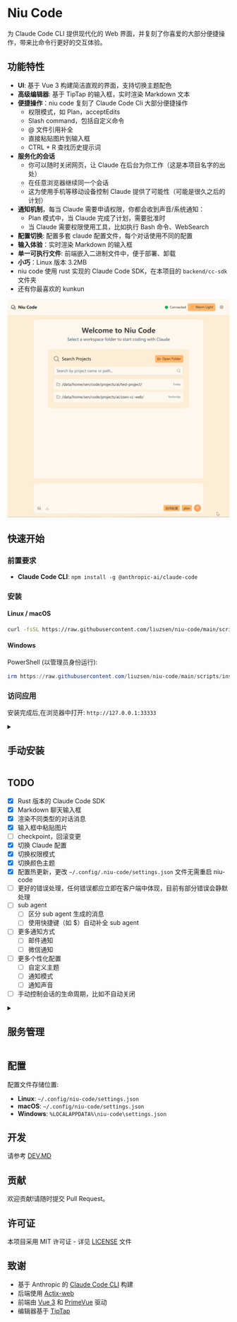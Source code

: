# Niu Code

为 Claude Code CLI 提供现代化的 Web 界面，并复刻了你喜爱的大部分便捷操作，带来比命令行更好的交互体验。

## 功能特性

- **UI**: 基于 Vue 3 构建简洁直观的界面，支持切换主题配色
- **高级编辑器**: 基于 TipTap 的输入框，实时渲染 Markdown 文本
- **便捷操作**：niu code 复刻了 Claude Code Cli 大部分便捷操作
  - 权限模式，如 Plan，acceptEdits
  - Slash command，包括自定义命令
  - @ 文件引用补全
  - 直接粘贴图片到输入框
  - CTRL + R 查找历史提示词
- **服务化的会话**
  - 你可以随时关闭网页，让 Claude 在后台为你工作（这是本项目名字的出处）
  - 在任意浏览器继续同一个会话
  - 这为使用手机等移动设备控制 Claude 提供了可能性（可能是很久之后的计划）
- **通知机制**，每当 Claude 需要申请权限，你都会收到声音/系统通知：
  - Plan 模式中，当 Claude 完成了计划，需要批准时
  - 当 Claude 需要权限使用工具，比如执行 Bash 命令、WebSearch
- **配置切换**: 配置多套 claude 配置文件，每个对话使用不同的配置
- **输入体验**：实时渲染 Markdown 的输入框
- **单一可执行文件**: 前端嵌入二进制文件中，便于部署、卸载
- **小巧**：Linux 版本 3.2MB
- niu code 使用 rust 实现的 Claude Code SDK，在本项目的 `backend/cc-sdk` 文件夹
- 还有你最喜欢的 kunkun

![demo](./docs/demo.gif)

## 快速开始

### 前置要求

- **Claude Code CLI**: `npm install -g @anthropic-ai/claude-code`

### 安装

#### Linux / macOS

```bash
curl -fsSL https://raw.githubusercontent.com/liuzsen/niu-code/main/scripts/install.sh | bash
```

#### Windows

PowerShell (以管理员身份运行):

```powershell
irm https://raw.githubusercontent.com/liuzsen/niu-code/main/scripts/install.ps1 | iex
```

### 访问应用

安装完成后,在浏览器中打开: `http://127.0.0.1:33333`

<details>
<summary><h2>手动安装</h2></summary>

从[发布页面](https://github.com/liuzsen/niu-code/releases)下载适合的二进制文件:

- **Linux**: `niu-code-linux-x64`
- **macOS Intel**: `niu-code-macos-x64`
- **macOS Apple Silicon**: `niu-code-macos-arm64`
- **Windows**: `niu-code-windows-x64.exe`

添加可执行权限并运行:

```bash
chmod +x niu-code-linux-x64
./niu-code-linux-x64
```

详细安装说明请参阅 [INSTALL.md](INSTALL.md)。

</details>

## TODO

- [x] Rust 版本的 Claude Code SDK
- [x] Markdown 聊天输入框
- [x] 渲染不同类型的对话消息
- [x] 输入框中粘贴图片
- [ ] checkpoint，回滚变更
- [x] 切换 Claude 配置
- [x] 切换权限模式
- [x] 切换颜色主题
- [x] 配置热更新，更改 `~/.config/.niu-code/settings.json` 文件无需重启 niu-code
- [ ] 更好的错误处理，任何错误都应立即在客户端中体现，目前有部分错误会静默处理
- [ ] sub agent
  - [ ] 区分 sub agent 生成的消息
  - [ ] 使用快捷键（如 $）自动补全 sub agent
- [ ] 更多通知方式
  - [ ] 邮件通知
  - [ ] 微信通知
- [ ] 更多个性化配置
  - [ ] 自定义主题
  - [ ] 通知模式
  - [ ] 通知声音
- [ ] 手动控制会话的生命周期，比如不自动关闭

<details>
<summary><h2>服务管理</h2></summary>

应用程序作为后台服务运行:

### Linux (systemd)

```bash
# 查看状态
systemctl --user status niu-code

# 启动/停止/重启
systemctl --user start niu-code
systemctl --user stop niu-code
systemctl --user restart niu-code

# 查看日志
journalctl --user -u niu-code -f
```

### macOS (launchd)

```bash
# 查看状态
launchctl list | grep niu-code

# 停止
launchctl unload ~/Library/LaunchAgents/com.niu-code.plist

# 启动
launchctl load ~/Library/LaunchAgents/com.niu-code.plist

# 查看日志
tail -f ~/Library/Logs/niu-code.log
```

### Windows

```powershell
# 查看状态
sc query ClaudeWebUI

# 启动/停止
sc start ClaudeWebUI
sc stop ClaudeWebUI

# 查看日志
Get-Content "$env:LOCALAPPDATA\niu-code\service.log" -Tail 50 -Wait
```

</details>

## 配置

配置文件存储位置:

- **Linux**: `~/.config/niu-code/settings.json`
- **macOS**: `~/.config/niu-code/settings.json`
- **Windows**: `%LOCALAPPDATA%\niu-code\settings.json`

## 开发

请参考 [DEV.MD](./docs/DEV.md)

## 贡献

欢迎贡献!请随时提交 Pull Request。

## 许可证

本项目采用 MIT 许可证 - 详见 [LICENSE](LICENSE) 文件

## 致谢

- 基于 Anthropic 的 [Claude Code CLI](https://github.com/anthropics/claude-code) 构建
- 后端使用 [Actix-web](https://github.com/actix/actix-web)
- 前端由 [Vue 3](https://vuejs.org/) 和 [PrimeVue](https://primevue.org/) 驱动
- 编辑器基于 [TipTap](https://tiptap.dev/)
